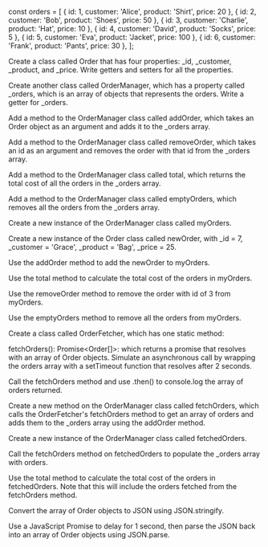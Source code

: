 const orders = [
{ id: 1, customer: 'Alice', product: 'Shirt', price: 20 },
{ id: 2, customer: 'Bob', product: 'Shoes', price: 50 },
{ id: 3, customer: 'Charlie', product: 'Hat', price: 10 },
{ id: 4, customer: 'David', product: 'Socks', price: 5 },
{ id: 5, customer: 'Eva', product: 'Jacket', price: 100 },
{ id: 6, customer: 'Frank', product: 'Pants', price: 30 },
];

Create a class called Order that has four properties: _id, _customer, _product, and _price. Write getters and setters for all the properties.

Create another class called OrderManager, which has a property called _orders, which is an array of objects that represents the orders. Write a getter for _orders.

Add a method to the OrderManager class called addOrder, which takes an Order object as an argument and adds it to the _orders array.

Add a method to the OrderManager class called removeOrder, which takes an id as an argument and removes the order with that id from the _orders array.

Add a method to the OrderManager class called total, which returns the total cost of all the orders in the _orders array.

Add a method to the OrderManager class called emptyOrders, which removes all the orders from the _orders array.

Create a new instance of the OrderManager class called myOrders.

Create a new instance of the Order class called newOrder, with _id = 7, _customer = 'Grace', _product = 'Bag', _price = 25.

Use the addOrder method to add the newOrder to myOrders.

Use the total method to calculate the total cost of the orders in myOrders.

Use the removeOrder method to remove the order with id of 3 from myOrders.

Use the emptyOrders method to remove all the orders from myOrders.

Create a class called OrderFetcher, which has one static method:

fetchOrders(): Promise<Order[]>: which returns a promise that resolves with an array of Order objects. Simulate an asynchronous call by wrapping the orders array with a setTimeout function that resolves after 2 seconds.

Call the fetchOrders method and use .then() to console.log the array of orders returned.

Create a new method on the OrderManager class called fetchOrders, which calls the OrderFetcher's fetchOrders method to get an array of orders and adds them to the _orders array using the addOrder method.

Create a new instance of the OrderManager class called fetchedOrders.

Call the fetchOrders method on fetchedOrders to populate the _orders array with orders.

Use the total method to calculate the total cost of the orders in fetchedOrders. Note that this will include the orders fetched from the fetchOrders method.

Convert the array of Order objects to JSON using JSON.stringify.

Use a JavaScript Promise to delay for 1 second, then parse the JSON back into an array of Order objects using JSON.parse.